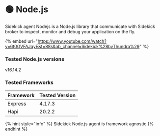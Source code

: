 # 🟢 Node.js

Sidekick agent Nodejs is a Node.js library that communicate with Sidekick broker to inspect, monitor and debug your application on the fly.

{% embed url="https://www.youtube.com/watch?v=6t0GVFAJqyE&t=88s&ab_channel=Sidekick%28byThundra%29" %}

### Tested Node.js versions

v16.14.2

### Tested Frameworks

| Framework | Tested Version |
| --------- | -------------- |
| Express   | 4.17.3         |
| Hapi      | 20.2.2         |

{% hint style="info" %}
Sidekick Node.js agent is framework agnostic
{% endhint %}
